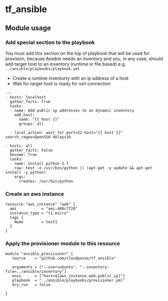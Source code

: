 # tf_ansible

## Module usage

### Add special section to the playbook
You must add this section on the top of playbook that will be used for provision,
because Ansible needs an inventory and you, in any case, should add target host to an inventory (runtime or file based)
e.g. `../ansible/playbooks/playbook.yml`
* Create a runtime inventorty with an ip address of a host
* Wait for target host is ready for ssh connection

```
---
- hosts: localhost
  gather_facts: True
  tasks:
  - name: Add public ip addresses to an dynamic inventory
    add_host:
      name: "{{ host }}"
      groups: all

  - local_action: wait_for port=22 host="{{ host }}" search_regex=OpenSSH delay=10

- hosts: all
  gather_facts: False
  become: True
  tasks:
  - name: Install python 2.7
    raw: test -e /usr/bin/python || (apt-get -y update && apt-get install -y python)
    args:
      creates: /usr/bin/python
```

### Create an aws instance
```
resource "aws_instance" "web" {
  ami           = "ami-408c7f28"
  instance_type = "t1.micro"
  tags {
    Name        = test1
  }
}
```

### Apply the provisioner module to this resource
```
module "ansible_provisioner" {
   source    = "github.com/cloudposse/tf_ansible"

   arguments = ["--user=ubuntu", "--inventory-file=../ansible/inventory"]
   envs      = ["host=${aws_instance.web.public_ip}"]
   playbook  = "../ansible/playbooks/provisioner.yml"
   dry_run   = false

}
```
